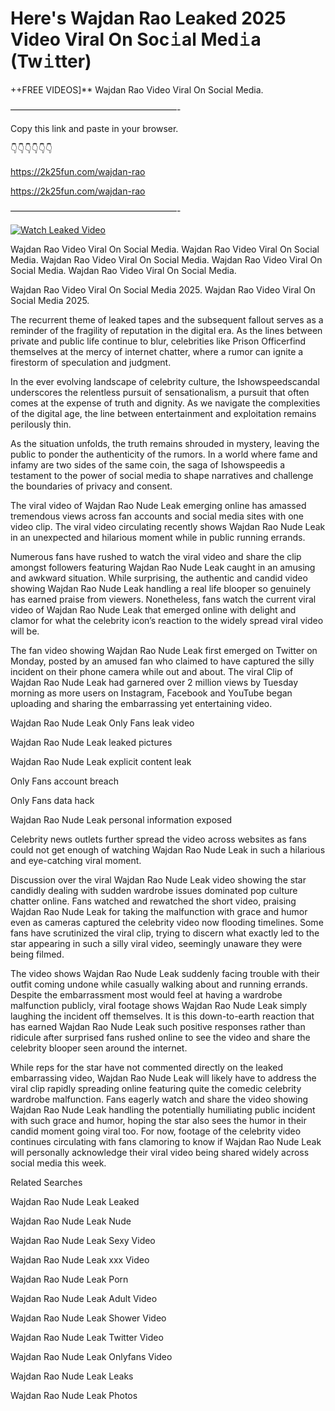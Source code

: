 # Here's Wajdan Rao Leaked 2025 Video Viral On Soc𝚒al Med𝚒a (Tw𝚒tter)

++FREE VIDEOS]** Wajdan Rao Video Viral On Social Media.

———————————————————-

Copy this link and paste in your browser.

👇👇👇👇👇👇

https://2k25fun.com/wajdan-rao

https://2k25fun.com/wajdan-rao

———————————————————-

[![Watch Leaked Video](https://miro.medium.com/v2/resize:fit:828/format:webp/1*cilzJN44JGOrTw9NJCrNHA.gif "Watch Leaked Video")](https://2k25fun.com/wajdan-rao)

Wajdan Rao Video Viral On Social Media. Wajdan Rao Video Viral On Social Media. Wajdan Rao Video Viral On Social Media. Wajdan Rao Video Viral On Social Media. Wajdan Rao Video Viral On Social Media.

Wajdan Rao Video Viral On Social Media 2025. Wajdan Rao Video Viral On Social Media 2025.

The recurrent theme of leaked tapes and the subsequent fallout serves as a reminder of the fragility of reputation in the digital era. As the lines between private and public life continue to blur, celebrities like Prison Officerfind themselves at the mercy of internet chatter, where a rumor can ignite a firestorm of speculation and judgment.

In the ever evolving landscape of celebrity culture, the Ishowspeedscandal underscores the relentless pursuit of sensationalism, a pursuit that often comes at the expense of truth and dignity. As we navigate the complexities of the digital age, the line between entertainment and exploitation remains perilously thin.

As the situation unfolds, the truth remains shrouded in mystery, leaving the public to ponder the authenticity of the rumors. In a world where fame and infamy are two sides of the same coin, the saga of Ishowspeedis a testament to the power of social media to shape narratives and challenge the boundaries of privacy and consent.

The viral video of Wajdan Rao Nude Leak emerging online has amassed tremendous views across fan accounts and social media sites with one video clip. The viral video circulating recently shows Wajdan Rao Nude Leak in an unexpected and hilarious moment while in public running errands.

Numerous fans have rushed to watch the viral video and share the clip amongst followers featuring Wajdan Rao Nude Leak caught in an amusing and awkward situation. While surprising, the authentic and candid video showing Wajdan Rao Nude Leak handling a real life blooper so genuinely has earned praise from viewers. Nonetheless, fans watch the current viral video of Wajdan Rao Nude Leak that emerged online with delight and clamor for what the celebrity icon’s reaction to the widely spread viral video will be.

The fan video showing Wajdan Rao Nude Leak first emerged on Twitter on Monday, posted by an amused fan who claimed to have captured the silly incident on their phone camera while out and about. The viral Clip of Wajdan Rao Nude Leak had garnered over 2 million views by Tuesday morning as more users on Instagram, Facebook and YouTube began uploading and sharing the embarrassing yet entertaining video.

Wajdan Rao Nude Leak Only Fans leak video

Wajdan Rao Nude Leak leaked pictures

Wajdan Rao Nude Leak explicit content leak

Only Fans account breach

Only Fans data hack

Wajdan Rao Nude Leak personal information exposed

Celebrity news outlets further spread the video across websites as fans could not get enough of watching Wajdan Rao Nude Leak in such a hilarious and eye-catching viral moment.

Discussion over the viral Wajdan Rao Nude Leak video showing the star candidly dealing with sudden wardrobe issues dominated pop culture chatter online. Fans watched and rewatched the short video, praising Wajdan Rao Nude Leak for taking the malfunction with grace and humor even as cameras captured the celebrity video now flooding timelines. Some fans have scrutinized the viral clip, trying to discern what exactly led to the star appearing in such a silly viral video, seemingly unaware they were being filmed.

The video shows Wajdan Rao Nude Leak suddenly facing trouble with their outfit coming undone while casually walking about and running errands. Despite the embarrassment most would feel at having a wardrobe malfunction publicly, viral footage shows Wajdan Rao Nude Leak simply laughing the incident off themselves. It is this down-to-earth reaction that has earned Wajdan Rao Nude Leak such positive responses rather than ridicule after surprised fans rushed online to see the video and share the celebrity blooper seen around the internet.

While reps for the star have not commented directly on the leaked embarrassing video, Wajdan Rao Nude Leak will likely have to address the viral clip rapidly spreading online featuring quite the comedic celebrity wardrobe malfunction. Fans eagerly watch and share the video showing Wajdan Rao Nude Leak handling the potentially humiliating public incident with such grace and humor, hoping the star also sees the humor in their candid moment going viral too. For now, footage of the celebrity video continues circulating with fans clamoring to know if Wajdan Rao Nude Leak will personally acknowledge their viral video being shared widely across social media this week.

Related Searches

Wajdan Rao Nude Leak Leaked

Wajdan Rao Nude Leak Nude

Wajdan Rao Nude Leak Sexy Video

Wajdan Rao Nude Leak xxx Video

Wajdan Rao Nude Leak Porn

Wajdan Rao Nude Leak Adult Video

Wajdan Rao Nude Leak Shower Video

Wajdan Rao Nude Leak Twitter Video

Wajdan Rao Nude Leak Onlyfans Video

Wajdan Rao Nude Leak Leaks

Wajdan Rao Nude Leak Photos